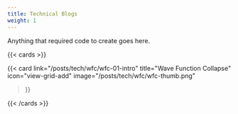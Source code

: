 ```yaml
---
title: Technical Blogs
weight: 1
---
```


Anything that required code to create goes here.

{{< cards >}}

{{< card 
    link="/posts/tech/wfc/wfc-01-intro" 
    title="Wave Function Collapse" 
    icon="view-grid-add" 
    image="/posts/tech/wfc/wfc-thumb.png" 
>}}

{{< /cards >}}

